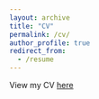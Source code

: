 ```yaml
---
layout: archive
title: "CV"
permalink: /cv/
author_profile: true
redirect_from:
  - /resume
---
```


View my CV [here](url)
